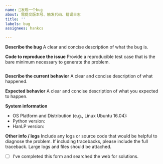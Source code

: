 ```yaml
---
name: 🐛发现一个bug
about: 需提交版本号、触发代码、错误日志
title: ''
labels: bug
assignees: hankcs

---
```


<!--
提问请上论坛，不要发这里！
提问请上论坛，不要发这里！
提问请上论坛，不要发这里！

以下必填，否则恕不受理。
-->

**Describe the bug**
A clear and concise description of what the bug is.

**Code to reproduce the issue**
Provide a reproducible test case that is the bare minimum necessary to generate the problem.

```python
```

**Describe the current behavior**
A clear and concise description of what happened.

**Expected behavior**
A clear and concise description of what you expected to happen.

**System information**
- OS Platform and Distribution (e.g., Linux Ubuntu 16.04):
- Python version:
- HanLP version:

**Other info / logs**
Include any logs or source code that would be helpful to diagnose the problem. If including tracebacks, please include the full traceback. Large logs and files should be attached.

* [ ] I've completed this form and searched the web for solutions.
<!-- 发表前先搜索，此处一定要勾选！ -->
<!-- 发表前先搜索，此处一定要勾选！ -->
<!-- 发表前先搜索，此处一定要勾选！ -->